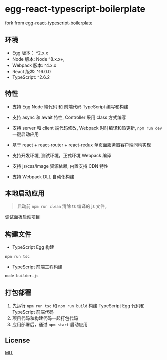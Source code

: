 # egg-react-typescript-boilerplate

fork from [egg-react-typescript-boilerplate](https://github.com/hubcarl/egg-react-typescript-boilerplate)

## 环境

-   Egg 版本： ^2.x.x
-   Node 版本: Node ^8.x.x+,
-   Webpack 版本: ^4.x.x
-   React 版本: ^16.0.0
-   TypeScript: ^2.6.2

## 特性

-   支持 Egg Node 端代码 和 前端代码 TypeScript 编写和构建

-   支持 async 和 await 特性, Controller 采用 class 方式编写

-   支持 server 和 client 端代码修改, Webpack 时时编译和热更新, `npm run dev` 一键启动应用

-   基于 react + react-router + react-redux 单页面服务器客户端同构实现

-   支持开发环境, 测试环境，正式环境 Webpack 编译

-   支持 js/css/image 资源依赖, 内置支持 CDN 特性

-   支持 Webpack DLL 自动化构建

## 本地启动应用

> 启动前 `npm run clean` 清除 ts 编译的 js 文件。

调试面板启动项目

## 构建文件

-   TypeScript Egg 构建

```bash
npm run tsc
```

-   TypeScript 前端工程构建

```bash
node builder.js
```

## 打包部署

1. 先运行 `npm run tsc` 和 `npm run build` 构建 TypeScript Egg 代码和 TypeScript 前端代码
2. 项目代码和构建代码一起打包代码
3. 应用部署后，通过 `npm start` 启动应用

## License

[MIT](LICENSE)
